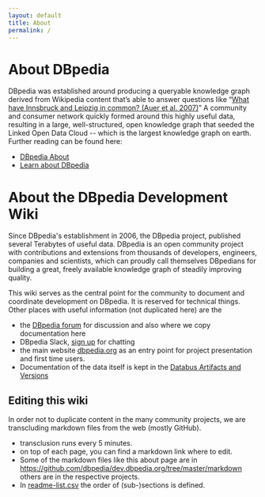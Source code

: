 ```yaml
---
layout: default
title: About
permalink: /
---
```


# About DBpedia
DBpedia was established around producing a queryable knowledge graph derived from Wikipedia content that’s able to answer questions like “[What have Innsbruck and Leipzig in common? (Auer et al. 2007)](http://www.jens-lehmann.org/files/2007/wiki_extraction.pdf)” A community and consumer network quickly formed around this highly useful data, resulting in a large, well-structured, open knowledge graph that seeded the Linked Open Data Cloud -- which is the largest knowledge graph on earth. 
Further reading can be found here:

* [DBpedia About](https://wiki.dbpedia.org/about)
* [Learn about DBpedia](https://wiki.dbpedia.org/learn-about-dbpedia)

# About the DBpedia Development Wiki
Since DBpedia's establishment in 2006, the DBpedia project, published several Terabytes of useful data. DBpedia is an open community project with contributions and extensions from thousands of developers, engineers, companies and scientists, which can proudly call themselves DBpedians for building a great, freely available knowledge graph of steadily improving quality.     

This wiki serves as the central point for the community to document and coordinate development on DBpedia. 
It is reserved for technical things. Other places with useful information (not duplicated here) are the 

* the [DBpedia forum](https://forum.dbpedia.org) for discussion and also where we copy documentation here
* DBpedia Slack, [sign up](https://dbpedia-slack.herokuapp.com/) for chatting
* the main website [dbpedia.org](http://dbpedia.org/) as an entry point for project presentation and first time users.  
* Documentation of the data itself is kept in the [Databus Artifacts and Versions](https://databus.dbpedia.org/dbpedia)

## Editing this wiki
In order not to duplicate content in the many community projects, we are transcluding markdown files from the web (mostly GitHub). 

* transclusion runs every 5 minutes.
* on top of each page, you can find a markdown link where to edit. 
* Some of the markdown files like this about page are in https://github.com/dbpedia/dev.dbpedia.org/tree/master/markdown others are in the respective projects. 
* In [readme-list.csv](https://github.com/dbpedia/dev.dbpedia.org/blob/master/readme-list.csv) the order of (sub-)sections is defined.  


